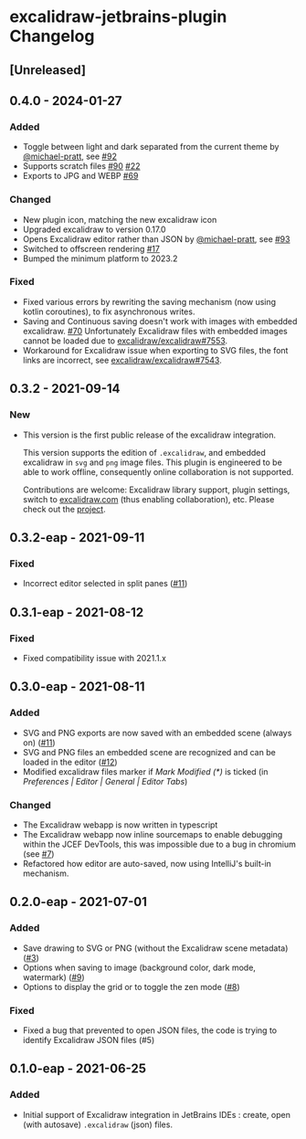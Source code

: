 <!-- Keep a Changelog guide -> https://keepachangelog.com -->

# excalidraw-jetbrains-plugin Changelog

## [Unreleased]

## 0.4.0 - 2024-01-27

### Added

- Toggle between light and dark separated from the current theme by [@michael-pratt](https://github.com/michael-pratt), see [#92](https://github.com/bric3/excalidraw-jetbrains-plugin/pull/92)
- Supports scratch files [#90](https://github.com/bric3/excalidraw-jetbrains-plugin/issues/90) [#22](https://github.com/bric3/excalidraw-jetbrains-plugin/issues/22)
- Exports to JPG and WEBP [#69](https://github.com/bric3/excalidraw-jetbrains-plugin/issues/69)

### Changed

- New plugin icon, matching the new excalidraw icon
- Upgraded excalidraw to version 0.17.0
- Opens Excalidraw editor rather than JSON by [@michael-pratt](https://github.com/michael-pratt), see [#93](https://github.com/bric3/excalidraw-jetbrains-plugin/pull/93)
- Switched to offscreen rendering [#17](https://github.com/bric3/excalidraw-jetbrains-plugin/issues/17)
- Bumped the minimum platform to 2023.2

### Fixed

- Fixed various errors by rewriting the saving mechanism (now using kotlin coroutines), to fix asynchronous writes.
- Saving and Continuous saving doesn't work with images with embedded excalidraw. [#70](https://github.com/bric3/excalidraw-jetbrains-plugin/issues/70)
  Unfortunately Excalidraw files with embedded images cannot be loaded due to [excalidraw/excalidraw#7553](https://github.com/excalidraw/excalidraw/discussions/7553).
- Workaround for Excalidraw issue when exporting to SVG files, the font links are incorrect, see [excalidraw/excalidraw#7543](https://github.com/excalidraw/excalidraw/issues/7543).

## 0.3.2 - 2021-09-14

### New

- This version is the first public release of the excalidraw integration.
  
  This version supports the edition of `.excalidraw`, and embedded excalidraw
  in `svg` and `png` image files. This plugin is engineered to be able to work 
  offline, consequently online collaboration is not supported.
  
  Contributions are welcome: Excalidraw library support, plugin settings, switch 
  to [excalidraw.com](https://excalidraw.com) (thus enabling collaboration), etc.
  Please check out the [project](https://github.com/bric3/excalidraw-jetbrains-plugin).

## 0.3.2-eap - 2021-09-11

### Fixed

- Incorrect editor selected in split panes ([#11](https://github.com/bric3/excalidraw-jetbrains-plugin/issues/13))

## 0.3.1-eap - 2021-08-12

### Fixed

- Fixed compatibility issue with 2021.1.x

## 0.3.0-eap - 2021-08-11

### Added

- SVG and PNG exports are now saved with an embedded scene (always on) ([#11](https://github.com/bric3/excalidraw-jetbrains-plugin/issues/11))
- SVG and PNG files an embedded scene are recognized and can be loaded in the editor ([#12](https://github.com/bric3/excalidraw-jetbrains-plugin/issues/12))
- Modified excalidraw files marker if _Mark Modified (*)_ is ticked (in _Preferences | Editor | General | Editor Tabs_)

### Changed

- The Excalidraw webapp is now written in typescript
- The Excalidraw webapp now inline sourcemaps to enable 
  debugging within the JCEF DevTools, this was impossible due to a bug in chromium
  (see [#7](https://github.com/bric3/excalidraw-jetbrains-plugin/issues/7))
- Refactored how editor are auto-saved, now using IntelliJ's built-in mechanism.

## 0.2.0-eap - 2021-07-01

### Added

- Save drawing to SVG or PNG (without the Excalidraw scene metadata) ([#3](https://github.com/bric3/excalidraw-jetbrains-plugin/issues/3))
- Options when saving to image (background color, dark mode, watermark) ([#9](https://github.com/bric3/excalidraw-jetbrains-plugin/issues/9))
- Options to display the grid or to toggle the zen mode ([#8](https://github.com/bric3/excalidraw-jetbrains-plugin/issues/8))

### Fixed

- Fixed a bug that prevented to open JSON files, the code is trying to identify Excalidraw JSON files (#5)

## 0.1.0-eap - 2021-06-25

### Added

- Initial support of Excalidraw integration in JetBrains IDEs :
  create, open (with autosave) `.excalidraw` (json) files.
